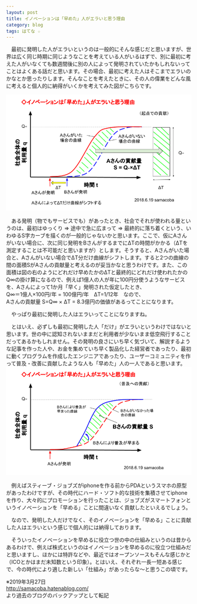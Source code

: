 ```yaml
---
layout: post
title: イノベーションは「早めた」人がエラいと思う理由
category: blog
tags: はてな ☆
---
```


　最初に発明した人がエラいというのは一般的にそんな感じだと思いますが、世界は広く同じ時期に同じようなことを考えている人がいるはずで、別に最初に考えた人がいなくても数週間後に別の人によって発明されていたかもしれないってことはよくある話だと思います。その場合、最初に考えた人はそこまでエラいのかなとか思ったりします。そんなことを考えたときに、その人の偉業をどんな風に考えると個人的に納得がいくかを考えてみた図がこちらです。

![imgae](/images/20180619145027.png)

　ある発明（物でもサービスでも）があったとき、社会でそれが使われる量というのは、最初はゆっくり ⇒ 途中で急に広まって ⇒ 最終的に落ち着くという、いわゆるS字カーブを描くのが一般的じゃないかと思います。ここで、仮にAさんがいない場合に、次に同じ発明をBさんがするまでにΔTの時間がかかる（ΔTを測定することは不可能だと思いますが）とします。そうすると、Aさんがいた場合と、Aさんがいない場合でΔT分だけ曲線がシフトします。すると2つの曲線の間の面積SがAさんの貢献量と考えるのが妥当かなと思うわけです。また、この面積は図の右のようにどれだけ早めたかのΔTと最終的にどれだけ使われたかのQ∞の掛け算になるので、例えば1億人の人が年に100円分使うようなサービスを、Aさんによって1か月「早く」発明された仮定したとき、  
Q∞＝1億人×100円/年 = 100億円/年　ΔT=1/12年　なので、  
Aさんの貢献量 S=Q∞ × ΔT = 8.3億円の価値があるってことになります。

　やっぱり最初に発明した人はエラいってことになりますね。  
  
　とはいえ、必ずしも最初に発明した人「だけ」がエラいというわけではないと思います。世の中に認知されないままだと利用者が少ないまま低空飛行することだってあるかもしれません。その発明の良さにいち早く気づいて、解説するような記事を作った人や、お金を集めていち早く製品化した経営者であったり、最初に動くプログラムを作成したエンジニアであったり、ユーザーコミュニティを作って普及・改善に貢献したような人も「早めた」人の一人であると思います。
![imgae](/images/20180619145036.png)


　例えばスティーブ・ジョブズがiphoneを作る前からPDAというスマホの原型があったわけですが、その時代にハード・ソフト的な技術を集積させてiphoneを作り、大々的にプロモーションを行ったことは、ジョブズがスマートフォンというイノベーションを「早める」ことに間違いなく貢献したといえるでしょう。

　なので、発明した人だけでなく、そのイノベーションを「早める」ことに貢献した人はエラいという感じで個人的には納得しております。

　そういったイノベーションを早めるに役立つ世の中の仕組みというのは昔からあるわけで、例えば株式というのはイノベーションを早めるのに役立つ仕組みだと思いますし、ほかには特許などや、最近ではオープンソースもそんな感じかと（ICOとかはまだ未知数という印象）。とはいえ、それぞれ一長一短ある感じで、今の時代により適した新しい「仕組み」があったらな～と思うこの頃です。

※2019年3月27日  
http://samacoba.hatenablog.com/  
より過去のブログのバックアップとして転記